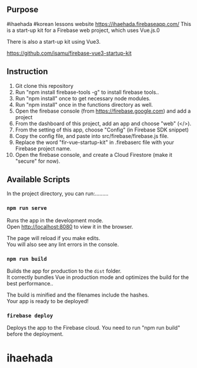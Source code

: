 ## Purpose
#ihaehada 
#korean lessons website
https://ihaehada.firebaseapp.com/
This is a start-up kit for a Firebase web project, which uses Vue.js.0

There is also a start-up kit using Vue3.

https://github.com/isamu/firebase-vue3-startup-kit


## Instruction

1. Git clone this repository
2. Run "npm install firebase-tools -g" to install firebase tools..
3. Run "npm install" once to get necessary node modules.
4. Run "npm install" once in the functions directory as well.
5. Open the firebase console (from https://firebase.google.com) and add a project
6. From the dashboard of this project, add an app and choose "web" (</>).
7. From the setting of this app, choose "Config" (in Firebase SDK snippet)
8. Copy the config file, and paste into src/firebase/firebase.js file.  
9. Replace the word "fir-vue-startup-kit" in .firebaserc file with your Firebase project name.
10. Open the firebase console, and create a Cloud Firestore (make it "secure" for now). 

## Available Scripts

In the project directory, you can run:.........


### `npm run serve`

Runs the app in the development mode.<br>
Open [http://localhost:8080](http://localhost:8080) to view it in the browser.

The page will reload if you make edits.<br>
You will also see any lint errors in the console.

### `npm run build`

Builds the app for production to the `dist` folder.<br>
It correctly bundles Vue in production mode and optimizes the build for the best performance..

The build is minified and the filenames include the hashes.<br>
Your app is ready to be deployed!

### `firebase deploy`

Deploys the app to the Firebase cloud. You need to run "npm run build" before the deployment.

# ihaehada
